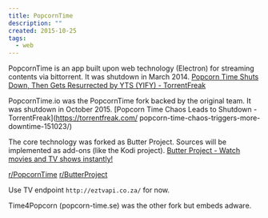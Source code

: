 ```yaml
---
title: PopcornTime
description: ""
created: 2015-10-25
tags:
  - web
---
```


PopcornTime is an app built upon web technology (Electron) for streaming contents via bittorrent. It was shutdown in March 2014.
[Popcorn Time Shuts Down, Then Gets Resurrected by YTS (YIFY) - TorrentFreak](https://torrentfreak.com/popcorn-time-shuts-down-then-gets-resurrected-by-yts-yify-140315/)

PopcornTime.io was the PopcornTime fork backed by the original team. It was shutdown in October 2015.
[Popcorn Time Chaos Leads to Shutdown - TorrentFreak](https://torrentfreak.com/
popcorn-time-chaos-triggers-more-downtime-151023/)

The core technology was forked as Butter Project. Sources will be implemented as add-ons (like the Kodi project).
[Butter Project - Watch movies and TV shows instantly!](http://butterproject.org/)

[r/PopcornTime](https://www.reddit.com/r/PopCornTime/)
[r/ButterProject](https://www.reddit.com/r/ButterProject/)

Use TV endpoint `http://eztvapi.co.za/` for now.

Time4Popcorn (popcorn-time.se) was the other fork but embeds adware.
